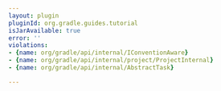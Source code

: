 ```yaml
---
layout: plugin
pluginId: org.gradle.guides.tutorial
isJarAvailable: true
error: ''
violations:
- {name: org/gradle/api/internal/IConventionAware}
- {name: org/gradle/api/internal/project/ProjectInternal}
- {name: org/gradle/api/internal/AbstractTask}

---
```

